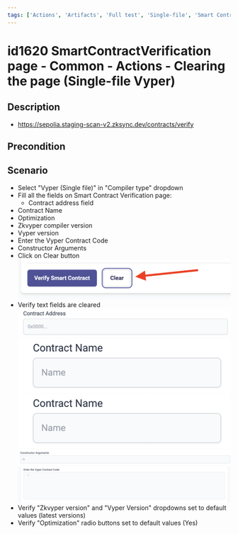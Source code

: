 ```yaml
---
tags: ['Actions', 'Artifacts', 'Full test', 'Single-file', 'Smart Contract Verification page', 'Smoke test', 'Vyper', 'Active']
---
```


# id1620 SmartContractVerification page - Common - Actions - Clearing the page (Single-file Vyper)

## Description
  - https://sepolia.staging-scan-v2.zksync.dev/contracts/verify

## Precondition


## Scenario
- Select "Vyper (Single file)" in "Compiler type" dropdown
- Fill all the fields on Smart Contract Verification page:
    - Contract address field
- Contract Name
- Optimization
- Zkvyper compiler version
- Vyper version
- Enter the Vyper Contract Code
- Constructor Arguments
- Click on Clear button
![Screenshot](../../../../static/img/Common/SmartContractVerification/id1620_1.png)
- Verify text fields are cleared
![Screenshot](../../../../static/img/Common/SmartContractVerification/id1620_2.png)
![Screenshot](../../../../static/img/Common/SmartContractVerification/id1620_3.png)
![Screenshot](../../../../static/img/Common/SmartContractVerification/id1620_4.png)
![Screenshot](../../../../static/img/Common/SmartContractVerification/id1620_5.png)
![Screenshot](../../../../static/img/Common/SmartContractVerification/id1620_6.png)
- Verify "Zkvyper version" and "Vyper Version" dropdowns  set to default values (latest versions)
- Verify "Optimization" radio buttons set to default values (Yes)
